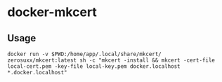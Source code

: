 # docker-mkcert

## Usage
```shell
docker run -v $PWD:/home/app/.local/share/mkcert/ zerosuxx/mkcert:latest sh -c "mkcert -install && mkcert -cert-file local-cert.pem -key-file local-key.pem docker.localhost *.docker.localhost"
```
